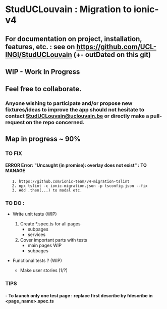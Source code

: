 # StudUCLouvain : Migration to ionic-v4
## For documentation on project, installation, features, etc. : see on https://github.com/UCL-INGI/StudUCLouvain (+- outDated on this git)
## WIP - Work In Progress
## Feel free to collaborate. 
### Anyone wishing to participate and/or propose new fixtures/ideas to improve the app should not hesitate to contact StudUCLouvain@uclouvain.be or directly make a pull-request on the repo concerned.

## Map in progress ~ 90%


### TO FIX
#### ERROR Error: "Uncaught (in promise): overlay does not exist" : TO MANAGE
       1. https://github.com/ionic-team/v4-migration-tslint
       2. npx tslint -c ionic-migration.json -p tsconfig.json --fix
       3. Add .then(...) to modal etc.


### TO DO :

- Write unit tests (WIP)

  1. Create \*.spec.ts for all pages
     - subpages
     - services 
  2. Cover important parts with tests
     - main pages WIP
     - subpages

- Functional tests ? (WIP)

  * Make user stories (1/?)


### TIPS
#### - To launch only one test page : replace first describe by fdescribe in <page_name>.spec.ts
